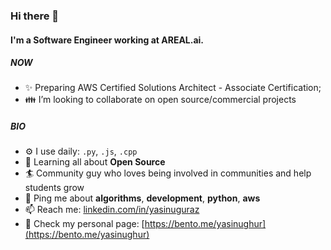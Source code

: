 ### Hi there 👋

#### I'm a Software Engineer working at AREAL.ai.

##### NOW

- ✨ Preparing AWS Certified Solutions Architect - Associate Certification;
- 👪 I’m looking to collaborate on open source/commercial projects

##### BIO

- ⚙️ I use daily: `.py`, `.js`, `.cpp`
- 🌱 Learning all about **Open Source**
- 🏄‍ Community guy who loves being involved in communities and help students grow
- 💬 Ping me about **algorithms**, **development**, **python**, **aws**
- 📫 Reach me: [linkedin.com/in/yasinuguraz](https://www.linkedin.com/in/yasinuguraz)
- 📌 Check my personal page: [https://bento.me/yasinughur](https://bento.me/yasinughur)
